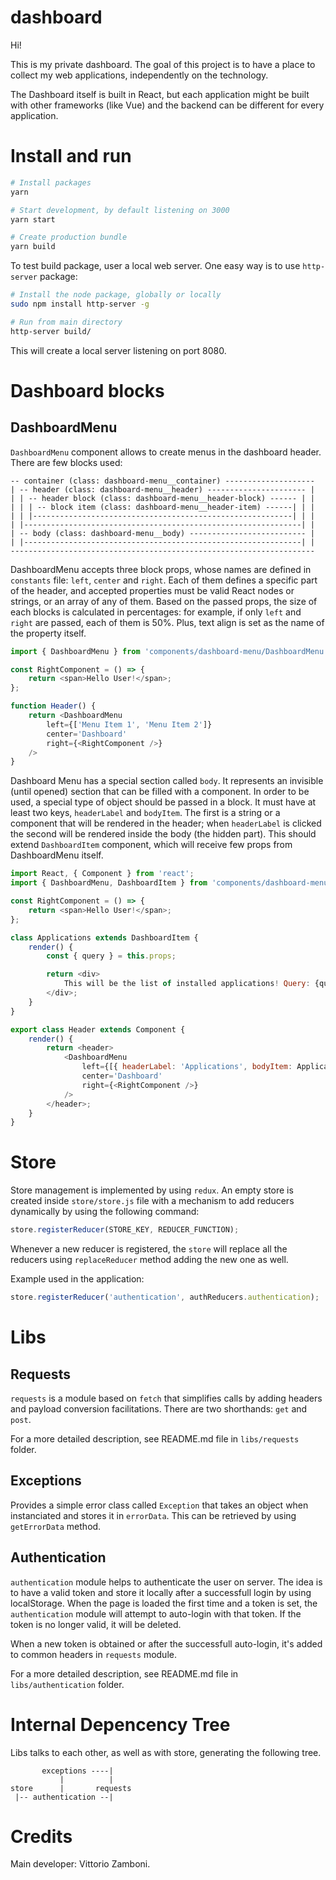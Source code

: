 # dashboard

Hi! 

This is my private dashboard. The goal of this project is to have a place to collect my web applications, independently on the technology. 

The Dashboard itself is built in React, but each application might be built with other frameworks (like Vue) and the backend can be different for every application.

# Install and run

```sh
# Install packages
yarn

# Start development, by default listening on 3000
yarn start

# Create production bundle
yarn build
```

To test build package, user a local web server. 
One easy way is to use `http-server` package:
```sh
# Install the node package, globally or locally
sudo npm install http-server -g

# Run from main directory
http-server build/
```
This will create a local server listening on port 8080.

# Dashboard blocks

## DashboardMenu
`DashboardMenu` component allows to create menus in the dashboard header.
There are few blocks used:
```
-- container (class: dashboard-menu__container) --------------------
| -- header (class: dashboard-menu__header) ---------------------- |
| | -- header block (class: dashboard-menu__header-block) ------ | |
| | | -- block item (class: dashboard-menu__header-item) ------| | |
| | |----------------------------------------------------------| | |
| |--------------------------------------------------------------| |
| -- body (class: dashboard-menu__body) -------------------------- |
| |--------------------------------------------------------------| |
--------------------------------------------------------------------
```

DashboardMenu accepts three block props, whose names are defined in `constants` file: `left`, `center` and `right`.
Each of them defines a specific part of the header, and accepted properties must be valid React nodes or strings, or an array of any of them.
Based on the passed props, the size of each blocks is calculated in percentages: for example, if only `left` and `right` are passed, each of them is 50%. Plus, text align is set as the name of the property itself.

```js
import { DashboardMenu } from 'components/dashboard-menu/DashboardMenu';

const RightComponent = () => {
    return <span>Hello User!</span>;
};

function Header() {
    return <DashboardMenu
        left={['Menu Item 1', 'Menu Item 2']}
        center='Dashboard'
        right={<RightComponent />}
    />
}
```

Dashboard Menu has a special section called `body`. It represents an invisible (until opened) section that can be filled with a component. 
In order to be used, a special type of object should be passed in a block. It must have at least two keys, `headerLabel` and `bodyItem`. 
The first is a string or a component that will be rendered in the header; when `headerLabel` is clicked the second will be
rendered inside the body (the hidden part).
This should extend `DashboardItem` component, which will receive few props from DashboardMenu itself.
```js
import React, { Component } from 'react';
import { DashboardMenu, DashboardItem } from 'components/dashboard-menu/DashboardMenu';

const RightComponent = () => {
    return <span>Hello User!</span>;
};

class Applications extends DashboardItem {
    render() {
        const { query } = this.props;

        return <div>
            This will be the list of installed applications! Query: {query}
        </div>;
    }
}

export class Header extends Component {
    render() {
        return <header>
            <DashboardMenu
                left={[{ headerLabel: 'Applications', bodyItem: Applications }, 'Menu Item 2']}
                center='Dashboard'
                right={<RightComponent />}
            />
        </header>;
    }
}
```

# Store

Store management is implemented by using `redux`.
An empty store is created inside `store/store.js` file with a mechanism to add reducers dynamically by using the following command:

```js
store.registerReducer(STORE_KEY, REDUCER_FUNCTION);
```

Whenever a new reducer is registered, the `store` will replace all the reducers using `replaceReducer` method adding the new one as well.

Example used in the application:

```js
store.registerReducer('authentication', authReducers.authentication);
```


# Libs

## Requests
`requests` is a module based on `fetch` that simplifies calls by adding headers and payload conversion facilitations. There are two shorthands: `get` and `post`. 

For a more detailed description, see README.md file in `libs/requests` folder.

## Exceptions
Provides a simple error class called `Exception` that takes an object when instanciated and stores it in `errorData`. This can be retrieved by using `getErrorData` method.

## Authentication
`authentication` module helps to authenticate the user on server.
The idea is to have a valid token and store it locally after a successfull login by using localStorage.
When the page is loaded the first time and a token is set, the `authentication` module will attempt to auto-login with that token. If the token is no longer valid, it will be deleted.

When a new token is obtained or after the successfull auto-login, it's added to common headers in `requests` module.

For a more detailed description, see README.md file in `libs/authentication` folder.


# Internal Depencency Tree

Libs talks to each other, as well as with store, generating the following tree.

```
       exceptions ----|
           |          |
store      |       requests
 |-- authentication --|
```


# Credits

Main developer: Vittorio Zamboni.